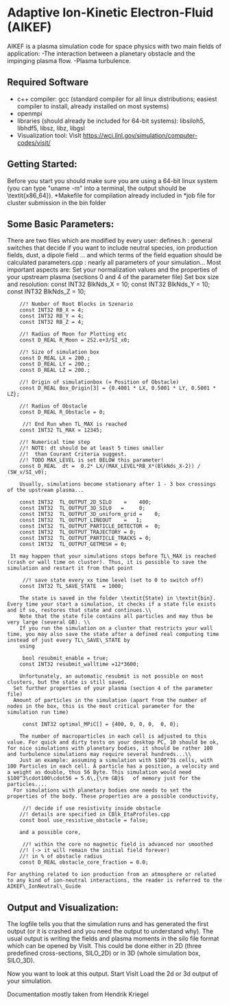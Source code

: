 # Adaptive Ion-Kinetic Electron-Fluid (AIKEF)

AIKEF is a plasma simulation code for space physics with two main fields of application:
-The interaction between a planetary obstacle and the impinging plasma flow. 
-Plasma turbulence.
	

## Required Software
* c++ compiler:
gcc (standard compiler for all linux distributions; easiest compiler to install, already installed on most systems)
* openmpi
* libraries (should already be included for 64-bit systems): libsiloh5, libhdf5, libsz, libz, libgsl
* Visualization tool: VisIt https://wci.llnl.gov/simulation/computer-codes/visit/


## Getting Started:
Before you start you should make sure you are using a 64-bit linux system (you can type "uname -m" into a terminal, the output should be \textit{x86\_64}).
*Makefile for compilation already included in 
*job file for cluster submission in the bin folder

 

## Some Basic Parameters:
There are two files which are modified by every user:
defines.h : general switches that decide if you want to include neutral species, ion production fields, dust, a dipole field ... and which terms of the field equation should be calculated
parameters.cpp : nearly all parameters of your simulation... Most important aspects are:
Set your normalization values and the properties of your upstream plasma (sections 0 and 4 of the parameter file)
Set box size and resolution:
		const INT32 BlkNds_X = 10;
		const INT32 BlkNds_Y = 10;
		const INT32 BlkNds_Z = 10;

		//! Number of Root Blocks in Szenario
		const INT32 RB_X = 4;
		const INT32 RB_Y = 4;
		const INT32 RB_Z = 4;

		//! Radius of Moon for Plotting etc
		const D_REAL R_Moon = 252.e+3/SI_x0;

		//! Size of simulation box
		const D_REAL LX = 200.;
		const D_REAL LY = 200.;
		const D_REAL LZ = 200.;

		//! Origin of simulationbox (= Position of Obstacle)
		const D_REAL Box_Origin[3] = {0.4001 * LX, 0.5001 * LY, 0.5001 * LZ};

		//! Radius of Obstacle
		const D_REAL R_Obstacle = 0;
		
		 //! End Run when TL_MAX is reached
		const INT32 TL_MAX = 12345;
		
		//! Numerical time step
		//! NOTE: dt should be at least 5 times smaller
		//!  than Courant Criteria suggest. 
		//! TODO MAX_LEVEL is set BELOW this parameter!
		const D_REAL  dt =  0.2* LX/(MAX_LEVEL*RB_X*(BlkNds_X-2)) / (SW_v/SI_v0);

		Usually, simulations become stationary after 1 - 3 box crossings of the upstream plasma...

		const INT32  TL_OUTPUT_2D_SILO    =    400;
		const INT32  TL_OUTPUT_3D_SILO	 =     0;
		const INT32  TL_OUTPUT_3D_uniform_grid =    0;
		const INT32  TL_OUTPUT_LINEOUT    =   1;
		const INT32  TL_OUTPUT_PARTICLE_DETECTOR =  0;
		const INT32  TL_OUTPUT_TRAJECTORY = 0;
		const INT32  TL_OUTPUT_PARTICLE_TRACKS = 0;
		const INT32  TL_OUTPUT_GETMESH = 0;
		
	 It may happen that your simulations stops before TL\_MAX is reached (crash or wall time on cluster). Thus, it is possible to save the simulation and restart it from that point
		
		 //! save state every xx time level (set to 0 to switch off)
		const INT32 TL_SAVE_STATE  = 1000;
		
		The state is saved in the folder \textit{State} in \textit{bin}. Every time your start a simulation, it checks if a state file exists and if so, restores that state and continues.\\
		Note that the state file contains all particles and may thus be very large (several GB). \\
		If you run the simulation on a cluster that restricts your wall time, you may also save the state after a defined real computing time instead of just every TL\_SAVE\_STATE by
		using 
		
		 bool resubmit_enable = true;
		const INT32 resubmit_walltime =12*3600;

		Unfortunately, an automatic resubmit is not possible on most clusters, but the state is still saved.
	  Set further properties of your plasma (section 4 of the parameter file)
	  Amount of particles in the simulation (apart from the number of nodes in the box, this is the most critical parameter for the simulation run time)
		
		 const INT32 optimal_MPiC[] = {400, 0, 0, 0,  0, 0};
		
		The number of macroparticles in each cell is adjusted to this value. For quick and dirty tests on your desktop PC, 10 should be ok, for nice simulations with planetary bodies, it should be rather 100 and turbulence simulations may require several hundreds...\\
		Just an example: assuming a simulation with $100^3$ cells, with 100 Particles in each cell. A particle has a position, a velocity and a weight as double, thus 56 Byte. This simulation would need $100^3\cdot100\cdot56 = 5.6\,{\rm GB}$	of memory just for the particles....
	  For simulations with planetary bodies one needs to set the properties of the body. These properties are a possible conductivity,
		
		 //! decide if use resistivity inside obstacle
		//! details are specified in CBlk_EtaProfiles.cpp
		const bool use_resistive_obstacle = false;
		
		and a possible core,
		
		 //! within the core no magnetic field is advanced nor smoothed
		//! (-> it will remain the initial field forever)
		//! in % of obstacle radius
		const D_REAL obstacle_core_fraction = 0.0;
		
	For anything related to ion production from an atmosphere or related to any kind of ion-neutral interactions, the reader is referred to the AIKEF\_IonNeutral\_Guide

## Output and Visualization:
The logfile tells you that the simulation runs and has generated the first output (or it is crashed and you need the output to understand why). The usual output is writing the fields and plasma moments in the silo file format which can be opened by VisIt. This could be done either in 2D (three predefined cross-sections, SILO\_2D) or in 3D (whole simulation box, SILO\_3D).

Now you want to look at this output.
Start VisIt
Load the 2d or 3d output of your simulation.

Documentation mostly taken from Hendrik Kriegel
